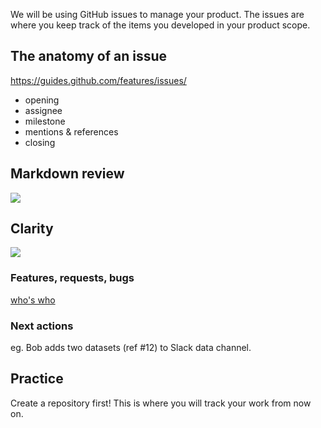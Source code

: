 We will be using GitHub issues to manage your product. The issues are where you keep track of the items you developed in your product scope.

## The anatomy of an issue

https://guides.github.com/features/issues/

- opening
- assignee
- milestone
- mentions & references
- closing

## Markdown review

![](https://guides.github.com/features/issues/markdown-example.png)

## Clarity

![](http://media.giphy.com/media/FNKr7naceO3tu/giphy.gif)

### Features, requests, bugs

[who's who](https://gist.github.com/jueyang/84d2ff7643517e054e13)

### Next actions

eg. Bob adds two datasets (ref #12) to Slack data channel.

## Practice

Create a repository first! This is where you will track your work from now on.
